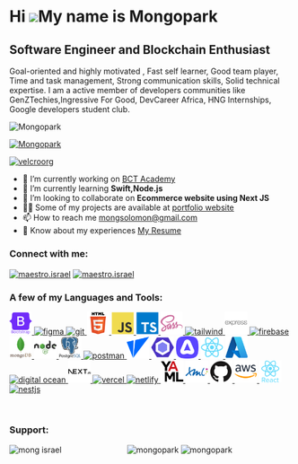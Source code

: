 Hi ![](https://user-images.githubusercontent.com/18350557/176309783-0785949b-9127-417c-8b55-ab5a4333674e.gif)My name is Mongopark
==================================================================================================================================
Software Engineer and Blockchain Enthusiast
-------------------------------------------
Goal-oriented and highly motivated , Fast self learner, Good team player, Time and task management, Strong communication skills, Solid technical expertise. I am a active member of developers communities like GenZTechies,Ingressive For Good, DevCareer Africa, HNG Internships, Google developers student club. 
<p align="left"> <img src="https://komarev.com/ghpvc/?username=eazyisreal&label=Profile%20views&color=0e75b6&style=flat" alt="Mongopark" /> </p>
<p align="left"> <a href="https://github.com/ryo-ma/github-profile-trophy"><img src="https://github-profile-trophy.vercel.app/?username=Mongopark" alt="Mongopark" /></a> </p>
<p align="left"> <a href="https://twitter.com/dev_mong" target="blank"><img src="https://img.shields.io/twitter/follow/dev_mong?logo=twitter&style=for-the-badge" alt="velcroorg" /></a> </p>
<ul>
<li> 🔭 I’m currently working on <a href="https://mywebschools.com">BCT Academy</a> </li>
  <li> 🌱 I’m currently learning <b>Swift,Node.js</b> </li>
<li> 👯 I’m looking to collaborate on <b>Ecommerce website using Next JS</b> </li>
<li> 👨‍💻 Some of my projects are available at <a href="https://israelmong.vercel.app">portfolio website</a> </li> </li>
<li> 📫 How to reach me <a href="malito:mongsolomon@gmail.com">mongsolomon@gmail.com</a> </li>
<li> 📄 Know about my experiences <a href="https://israelmong.vercel.app/static/media/israelCV.32da1763921f0bdd739f.pdf">My Resume</a> </li>
  </ul>
<h3 align="left">Connect with me:</h3>
<p align="left">
<a href="https://instagram.com/maestro.israel" target="blank"><img align="center" src="https://raw.githubusercontent.com/rahuldkjain/github-profile-readme-generator/master/src/images/icons/Social/instagram.svg" alt="maestro.israel" height="30" width="40" /></a>
<a href="https://medium.com/eazyisreal192" target="blank"><img align="center" src="https://raw.githubusercontent.com/rahuldkjain/github-profile-readme-generator/master/src/images/icons/Social/medium.svg" alt="maestro.israel" height="30" width="40" /></a>
</p>
<h3 align="left">A few of my Languages and Tools:</h3>
<p align="left">  
  <a href="https://getbootstrap.com" target="_blank" rel="noreferrer"> <img src="https://raw.githubusercontent.com/devicons/devicon/master/icons/bootstrap/bootstrap-plain-wordmark.svg" alt="bootstrap" width="40" height="40"/> </a>  <a href="https://www.figma.com/" target="_blank" rel="noreferrer"> <img src="https://www.vectorlogo.zone/logos/figma/figma-icon.svg" alt="figma" width="40" height="40"/> </a> 
  <a href="https://git-scm.com/" target="_blank" rel="noreferrer"> <img src="https://www.vectorlogo.zone/logos/git-scm/git-scm-icon.svg" alt="git" width="40" height="40"/> </a>  
  <a href="https://www.w3.org/html/" target="_blank" rel="noreferrer"> <img src="https://raw.githubusercontent.com/devicons/devicon/master/icons/html5/html5-original-wordmark.svg" alt="html5" width="40" height="40"/> </a> 
  <a href="https://developer.mozilla.org/en-US/docs/Web/JavaScript" target="_blank" rel="noreferrer"> <img src="https://raw.githubusercontent.com/devicons/devicon/master/icons/javascript/javascript-original.svg" alt="javascript" width="40" height="40"/> </a>   
  <a href="https://www.typescriptlang.org/" target="_blank" rel="noreferrer"> <img src="https://raw.githubusercontent.com/devicons/devicon/master/icons/typescript/typescript-original.svg" alt="typescript" width="40" height="40"/> </a> 
  <a href="https://sass-lang.com" target="_blank" rel="noreferrer"> <img src="https://raw.githubusercontent.com/devicons/devicon/master/icons/sass/sass-original.svg" alt="sass" width="40" height="40"/> </a>  <a href="https://tailwindcss.com/" target="_blank" rel="noreferrer"> <img src="https://www.vectorlogo.zone/logos/tailwindcss/tailwindcss-icon.svg" alt="tailwind" width="40" height="40"/>
    <a href="https://expressjs.com" target="_blank" rel="noreferrer"> <img src="https://raw.githubusercontent.com/devicons/devicon/master/icons/express/express-original-wordmark.svg" alt="express" width="40" height="40"/> </a> 
    <a href="https://firebase.google.com/" target="_blank" rel="noreferrer"> <img src="https://www.vectorlogo.zone/logos/firebase/firebase-icon.svg" alt="firebase" width="40" height="40"/> </a> 
    <a href="https://www.mongodb.com/" target="_blank" rel="noreferrer"> <img src="https://raw.githubusercontent.com/devicons/devicon/master/icons/mongodb/mongodb-original-wordmark.svg" alt="mongodb" width="40" height="40"/> </a> 
    <a href="https://nodejs.org" target="_blank" rel="noreferrer"> <img src="https://raw.githubusercontent.com/devicons/devicon/master/icons/nodejs/nodejs-original-wordmark.svg" alt="nodejs" width="40" height="40"/> </a> 
    <a href="https://www.postgresql.org" target="_blank" rel="noreferrer"> <img src="https://raw.githubusercontent.com/devicons/devicon/master/icons/postgresql/postgresql-original-wordmark.svg" alt="postgresql" width="40" height="40"/> </a> 
    <a href="https://postman.com" target="_blank" rel="noreferrer"> <img src="https://www.vectorlogo.zone/logos/getpostman/getpostman-icon.svg" alt="postman" width="40" height="40"/> </a> 
  <a href="https://vitejs.dev/" target="_blank" rel="noreferrer"> 
    <img src="https://raw.githubusercontent.com/devicons/devicon/master/icons/vite/vite-original.svg" alt="vite" width="40" height="40"/> 
  </a>
  <a href="https://eslint.org/" target="_blank" rel="noreferrer"> 
    <img src="https://raw.githubusercontent.com/devicons/devicon/master/icons/eslint/eslint-original.svg" alt="eslint" width="40" height="40"/> 
  </a>
  <a href="https://adonisjs.com/" target="_blank" rel="noreferrer"> 
    <img src="https://raw.githubusercontent.com/devicons/devicon/master/icons/adonisjs/adonisjs-original.svg" alt="adonisjs" width="40" height="40"/> 
  </a>
  <a href="https://reactnative.dev/" target="_blank" rel="noreferrer"> 
    <img src="https://raw.githubusercontent.com/devicons/devicon/master/icons/react/react-original.svg" alt="react native" width="40" height="40"/> 
  </a>
  <a href="https://azure.microsoft.com/" target="_blank" rel="noreferrer"> 
    <img src="https://raw.githubusercontent.com/devicons/devicon/master/icons/azure/azure-original.svg" alt="azure" width="40" height="40"/> 
  </a>
  <a href="https://www.digitalocean.com/" target="_blank" rel="noreferrer"> 
    <img src="https://www.vectorlogo.zone/logos/digitalocean/digitalocean-icon.svg" alt="digital ocean" width="40" height="40"/> 
  </a>
  <a href="https://nextjs.org/" target="_blank" rel="noreferrer"> 
    <img src="https://raw.githubusercontent.com/devicons/devicon/master/icons/nextjs/nextjs-original-wordmark.svg" alt="nextjs" width="40" height="40"/> 
  </a>
  <a href="https://vercel.com/" target="_blank" rel="noreferrer"> 
    <img src="https://www.vectorlogo.zone/logos/vercel/vercel-icon.svg" alt="vercel" width="40" height="40"/> 
  </a>
  <a href="https://www.netlify.com/" target="_blank" rel="noreferrer"> 
    <img src="https://www.vectorlogo.zone/logos/netlify/netlify-icon.svg" alt="netlify" width="40" height="40"/> 
  </a>
  <a href="https://yaml.org/" target="_blank" rel="noreferrer"> 
    <img src="https://raw.githubusercontent.com/devicons/devicon/master/icons/yaml/yaml-original.svg" alt="yaml" width="40" height="40"/> 
  </a>
  <a href="https://www.w3.org/XML/" target="_blank" rel="noreferrer"> 
    <img src="https://raw.githubusercontent.com/devicons/devicon/master/icons/xml/xml-original.svg" alt="xml" width="40" height="40"/> 
  </a>
  <a href="https://github.com/" target="_blank" rel="noreferrer"> 
    <img src="https://raw.githubusercontent.com/devicons/devicon/master/icons/github/github-original.svg" alt="github" width="40" height="40"/> 
  </a>
  <a href="https://aws.amazon.com/" target="_blank" rel="noreferrer"> 
    <img src="https://raw.githubusercontent.com/devicons/devicon/master/icons/amazonwebservices/amazonwebservices-original-wordmark.svg" alt="aws" width="40" height="40"/> 
  </a>
  <a href="https://reactjs.org/" target="_blank" rel="noreferrer"> 
    <img src="https://raw.githubusercontent.com/devicons/devicon/master/icons/react/react-original-wordmark.svg" alt="react" width="40" height="40"/> 
  </a><a href="https://nestjs.com/" target="_blank" rel="noreferrer">
    <img src="https://nestjs.com/img/logo-small.svg" alt="nestjs" width="40" height="40"/> 
  </a>
</p>
<p align="left">&nbsp;
<h3 align="left">Support:</h3>
<a href="https://www.buymeacoffee.com/mongsolomow"> <img align="left" src="https://cdn.buymeacoffee.com/buttons/v2/default-yellow.png" height="50" width="210" alt="mong israel" /></a>
  <img src="https://github-readme-stats.vercel.app/api?username=mongopark&show_icons=true&locale=en" alt="mongopark" />
  <img src="https://github-readme-stats.vercel.app/api/top-langs?username=logickoder&show_icons=true&locale=en&layout=compact" alt="mongopark" />
</p>
